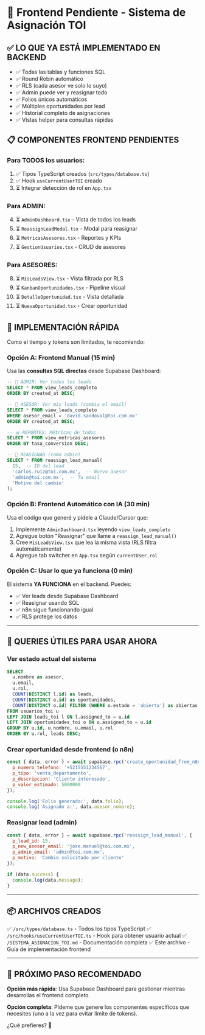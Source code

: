 # 🎯 Frontend Pendiente - Sistema de Asignación TOI

## ✅ **LO QUE YA ESTÁ IMPLEMENTADO EN BACKEND**

- ✅ Todas las tablas y funciones SQL
- ✅ Round Robin automático
- ✅ RLS (cada asesor ve solo lo suyo)
- ✅ Admin puede ver y reasignar todo
- ✅ Folios únicos automáticos
- ✅ Múltiples oportunidades por lead
- ✅ Historial completo de asignaciones
- ✅ Vistas helper para consultas rápidas

## 📋 **COMPONENTES FRONTEND PENDIENTES**

### **Para TODOS los usuarios:**
1. ✅ Tipos TypeScript creados (`src/types/database.ts`)
2. ✅ Hook `useCurrentUserTOI` creado
3. ⏳ Integrar detección de rol en `App.tsx`

### **Para ADMIN:**
4. ⏳ `AdminDashboard.tsx` - Vista de todos los leads
5. ⏳ `ReassignLeadModal.tsx` - Modal para reasignar
6. ⏳ `MetricasAsesores.tsx` - Reportes y KPIs
7. ⏳ `GestionUsuarios.tsx` - CRUD de asesores

### **Para ASESORES:**
8. ⏳ `MisLeadsView.tsx` - Vista filtrada por RLS
9. ⏳ `KanbanOportunidades.tsx` - Pipeline visual
10. ⏳ `DetalleOportunidad.tsx` - Vista detallada
11. ⏳ `NuevaOportunidad.tsx` - Crear oportunidad

## 🚀 **IMPLEMENTACIÓN RÁPIDA**

Como el tiempo y tokens son limitados, te recomiendo:

### **Opción A: Frontend Manual (15 min)**
Usa las **consultas SQL directas** desde Supabase Dashboard:

```sql
-- 👑 ADMIN: Ver todos los leads
SELECT * FROM view_leads_completo
ORDER BY created_at DESC;

-- 👤 ASESOR: Ver mis leads (cambia el email)
SELECT * FROM view_leads_completo
WHERE asesor_email = 'david.sandoval@toi.com.mx'
ORDER BY created_at DESC;

-- 📊 REPORTES: Métricas de todos
SELECT * FROM view_metricas_asesores
ORDER BY tasa_conversion DESC;

-- 🔄 REASIGNAR (como admin)
SELECT * FROM reassign_lead_manual(
  15,  -- ID del lead
  'carlos.ruiz@toi.com.mx',  -- Nuevo asesor
  'admin@toi.com.mx',  -- Tu email
  'Motivo del cambio'
);
```

### **Opción B: Frontend Automático con IA (30 min)**
Usa el código que generé y pídele a Claude/Cursor que:

1. Implemente `AdminDashboard.tsx` leyendo `view_leads_completo`
2. Agregue botón "Reasignar" que llame a `reassign_lead_manual()`
3. Cree `MisLeadsView.tsx` que lea la misma vista (RLS filtra automáticamente)
4. Agregue tab switcher en `App.tsx` según `currentUser.rol`

### **Opción C: Usar lo que ya funciona (0 min)**
El sistema **YA FUNCIONA** en el backend. Puedes:

- ✅ Ver leads desde Supabase Dashboard
- ✅ Reasignar usando SQL
- ✅ n8n sigue funcionando igual
- ✅ RLS protege los datos

---

## 🔧 **QUERIES ÚTILES PARA USAR AHORA**

### **Ver estado actual del sistema**
```sql
SELECT 
  u.nombre as asesor,
  u.email,
  u.rol,
  COUNT(DISTINCT l.id) as leads,
  COUNT(DISTINCT o.id) as oportunidades,
  COUNT(DISTINCT o.id) FILTER (WHERE o.estado = 'abierta') as abiertas
FROM usuarios_toi u
LEFT JOIN leads_toi l ON l.assigned_to = u.id
LEFT JOIN oportunidades_toi o ON o.assigned_to = u.id
GROUP BY u.id, u.nombre, u.email, u.rol
ORDER BY u.rol, leads DESC;
```

### **Crear oportunidad desde frontend (o n8n)**
```javascript
const { data, error } = await supabase.rpc('create_oportunidad_from_n8n', {
  p_numero_telefono: '+5215551234567',
  p_tipo: 'venta_departamento',
  p_descripcion: 'Cliente interesado',
  p_valor_estimado: 5000000
});

console.log('Folio generado:', data.folio);
console.log('Asignado a:', data.asesor_nombre);
```

### **Reasignar lead (admin)**
```javascript
const { data, error } = await supabase.rpc('reassign_lead_manual', {
  p_lead_id: 15,
  p_new_asesor_email: 'jose.manuel@toi.com.mx',
  p_admin_email: 'admin@toi.com.mx',
  p_motivo: 'Cambio solicitado por cliente'
});

if (data.success) {
  console.log(data.message);
}
```

---

## 📦 **ARCHIVOS CREADOS**

✅ `/src/types/database.ts` - Todos los tipos TypeScript
✅ `/src/hooks/useCurrentUserTOI.ts` - Hook para obtener usuario actual
✅ `/SISTEMA_ASIGNACION_TOI.md` - Documentación completa
✅ Este archivo - Guía de implementación frontend

---

## 🎯 **PRÓXIMO PASO RECOMENDADO**

**Opción más rápida**: Usa Supabase Dashboard para gestionar mientras desarrollas el frontend completo.

**Opción completa**: Pídeme que genere los componentes específicos que necesites (uno a la vez para evitar límite de tokens).

¿Qué prefieres? 🚀

